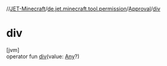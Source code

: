 //[JET-Minecraft](../../../index.md)/[de.jet.minecraft.tool.permission](../index.md)/[Approval](index.md)/[div](div.md)

# div

[jvm]\
operator fun [div](div.md)(value: [Any](https://kotlinlang.org/api/latest/jvm/stdlib/kotlin/-any/index.html)?)
